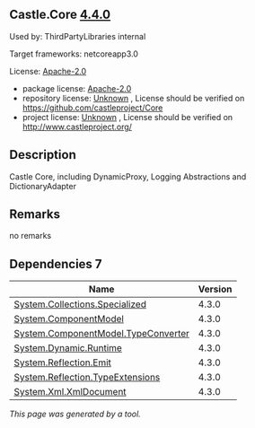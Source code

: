 Castle.Core [4.4.0](https://www.nuget.org/packages/Castle.Core/4.4.0)
--------------------

Used by: ThirdPartyLibraries internal

Target frameworks: netcoreapp3.0

License: [Apache-2.0](../../../../licenses/apache-2.0) 

- package license: [Apache-2.0](http://www.apache.org/licenses/LICENSE-2.0.html) 
- repository license: [Unknown](https://raw.githubusercontent.com/castleproject/Core/master/LICENSE) , License should be verified on https://github.com/castleproject/Core
- project license: [Unknown](http://www.castleproject.org/) , License should be verified on http://www.castleproject.org/

Description
-----------
Castle Core, including DynamicProxy, Logging Abstractions and DictionaryAdapter

Remarks
-----------
no remarks

Dependencies 7
-----------

|Name|Version|
|----------|:----|
|[System.Collections.Specialized](../../../../packages/nuget.org/system.collections.specialized/4.3.0)|4.3.0|
|[System.ComponentModel](../../../../packages/nuget.org/system.componentmodel/4.3.0)|4.3.0|
|[System.ComponentModel.TypeConverter](../../../../packages/nuget.org/system.componentmodel.typeconverter/4.3.0)|4.3.0|
|[System.Dynamic.Runtime](../../../../packages/nuget.org/system.dynamic.runtime/4.3.0)|4.3.0|
|[System.Reflection.Emit](../../../../packages/nuget.org/system.reflection.emit/4.3.0)|4.3.0|
|[System.Reflection.TypeExtensions](../../../../packages/nuget.org/system.reflection.typeextensions/4.3.0)|4.3.0|
|[System.Xml.XmlDocument](../../../../packages/nuget.org/system.xml.xmldocument/4.3.0)|4.3.0|

*This page was generated by a tool.*